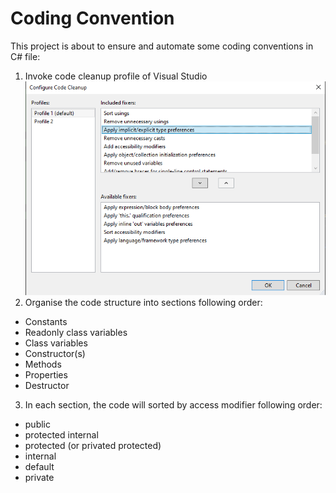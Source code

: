 # Coding Convention
This project is about to ensure and automate some coding conventions in C# file:

 1. Invoke code cleanup profile of Visual Studio
 ![Config Code Cleanup](Images/Configure_Code_Cleanup.png)
 2. Organise the code structure into sections following order: 
  - Constants
  - Readonly class variables
  - Class variables
  - Constructor(s)
  - Methods
  - Properties
  - Destructor
 3. In each section, the code will sorted by access modifier following order:
  - public
  - protected internal
  - protected (or privated protected)
  - internal
  - default
  - private
